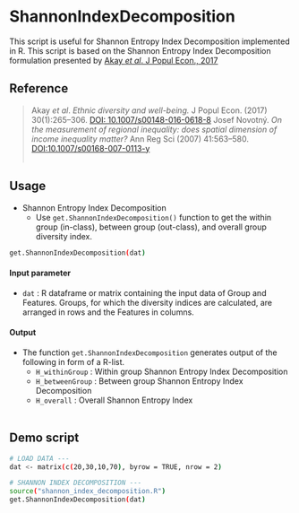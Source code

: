 # ShannonIndexDecomposition
This script is useful for Shannon Entropy Index Decomposition implemented in R. This script is based on the Shannon Entropy Index Decomposition formulation presented by [Akay *et al*. J Popul Econ., 2017](https://doi.org/10.1007/s00148-016-0618-8)

## Reference
> Akay *et al*. *Ethnic diversity and well-being.*  J Popul Econ. (2017) 30(1):265–306. [DOI: 10.1007/s00148-016-0618-8](https://doi.org/10.1007/s00148-016-0618-8)
> Josef Novotný. *On the measurement of regional inequality: does spatial dimension of income inequality matter?* Ann Reg Sci (2007) 41:563–580. [DOI:10.1007/s00168-007-0113-y](https://doi.org/10.1007/s00168-007-0113-y)
<br/><br/>

## Usage
- Shannon Entropy Index Decomposition 
  - Use `get.ShannonIndexDecomposition()` function to get the within group (in-class), between group (out-class), and overall group diversity index.

```sh
get.ShannonIndexDecomposition(dat)
```

#### Input parameter
- `dat` : R dataframe or matrix containing the input data of Group and Features. Groups, for which the diversity indices are calculated, are arranged in rows and the Features in columns.

#### Output
- The function `get.ShannonIndexDecomposition` generates output of the following in form of a R-list.
  - `H_withinGroup`   : Within group Shannon Entropy Index Decomposition
  - `H_betweenGroup`  : Between group Shannon Entropy Index Decomposition
  - `H_overall`       : Overall Shannon Entropy Index
<br/><br/>

## Demo script
```sh
# LOAD DATA --- 
dat <- matrix(c(20,30,10,70), byrow = TRUE, nrow = 2)

# SHANNON INDEX DECOMPOSITION ---
source("shannon_index_decomposition.R")
get.ShannonIndexDecomposition(dat)
```
